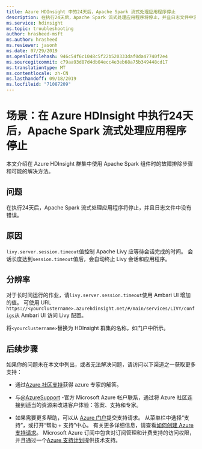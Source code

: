```yaml
---
title: Azure HDInsight 中的24天后，Apache Spark 流式处理应用程序停止
description: 在执行24天后，Apache Spark 流式处理应用程序将停止，并且日志文件中没有错误。
ms.service: hdinsight
ms.topic: troubleshooting
author: hrasheed-msft
ms.author: hrasheed
ms.reviewer: jasonh
ms.date: 07/29/2019
ms.openlocfilehash: 946c54f6c1048c5f22b520333daf0da47740f2e4
ms.sourcegitcommit: c79aa93d87d4db04ecc4e3eb68a75b349448cd17
ms.translationtype: MT
ms.contentlocale: zh-CN
ms.lasthandoff: 09/18/2019
ms.locfileid: "71087209"
---
```

# <a name="scenario-apache-spark-streaming-application-stops-after-executing-for-24-days-in-azure-hdinsight"></a>场景：在 Azure HDInsight 中执行24天后，Apache Spark 流式处理应用程序停止

本文介绍在 Azure HDInsight 群集中使用 Apache Spark 组件时的故障排除步骤和可能的解决方法。

## <a name="issue"></a>问题

在执行24天后，Apache Spark 流式处理应用程序将停止，并且日志文件中没有错误。

## <a name="cause"></a>原因

`livy.server.session.timeout`值控制 Apache Livy 应等待会话完成的时间。 会话长度达到`session.timeout`值后，会自动终止 Livy 会话和应用程序。

## <a name="resolution"></a>分辨率

对于长时间运行的作业，请`livy.server.session.timeout`使用 Ambari UI 增加的值。 可使用 URL `https://<yourclustername>.azurehdinsight.net/#/main/services/LIVY/configs`从 Ambari UI 访问 Livy 配置。

将`<yourclustername>`替换为 HDInsight 群集的名称，如门户中所示。

## <a name="next-steps"></a>后续步骤

如果你的问题未在本文中列出，或者无法解决问题，请访问以下渠道之一获取更多支持：

* 通过[Azure 社区支持](https://azure.microsoft.com/support/community/)获得 azure 专家的解答。

* 与[@AzureSupport](https://twitter.com/azuresupport) -官方 Microsoft Azure 帐户联系，通过将 Azure 社区连接到适当的资源来改进客户体验：答案、支持和专家。

* 如果需要更多帮助，可以从 [Azure 门户](https://portal.azure.com/?#blade/Microsoft_Azure_Support/HelpAndSupportBlade/)提交支持请求。 从菜单栏中选择“支持”，或打开“帮助 + 支持”中心。 有关更多详细信息，请查看[如何创建 Azure 支持请求](https://docs.microsoft.com/azure/azure-supportability/how-to-create-azure-support-request)。 Microsoft Azure 订阅中包含对订阅管理和计费支持的访问权限，并且通过一个[Azure 支持计划](https://azure.microsoft.com/support/plans/)提供技术支持。
